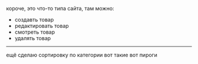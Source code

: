 короче, это что-то типа сайта, там можно:
- создавть товар
- редактировать товар
- смотреть товар
- удалять товар
- - -
ещё сделаю сортировку по категории
вот такие вот пироги
